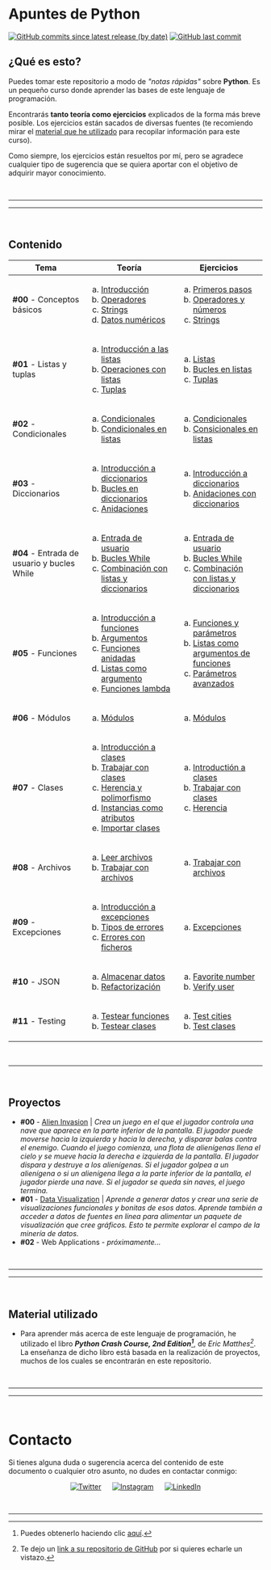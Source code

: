 # Apuntes de Python

[![GitHub commits since latest release (by date)](https://img.shields.io/github/commits-since/nlarrea/curso-python/fde91fb5c08999d8d28b0131381c89b6b71fc9eb?label=commits%20counter&style=flat-square&labelColor=181717&color=2a9d8f)](https://github.com/nlarrea/curso-python/commits/main)
[![GitHub last commit](https://img.shields.io/github/last-commit/nlarrea/curso-python?style=flat-square&labelColor=181717&color=2a9d8f)](https://github.com/NLarrea/curso-python/commits/main)

## ¿Qué es esto?

Puedes tomar este repositorio a modo de *"notas rápidas"* sobre **Python**. Es un pequeño curso donde aprender las bases de este lenguaje de programación.

Encontrarás **tanto teoría como ejercicios** explicados de la forma más breve posible. Los ejercicios están sacados de diversas fuentes (te recomiendo mirar el [material que he utilizado](#material-utilizado) para recopilar información para este curso).

Como siempre, los ejercicios están resueltos por mí, pero se agradece cualquier tipo de sugerencia que se quiera aportar con el objetivo de adquirir mayor conocimiento.


<br><hr>
<hr><br>


## Contenido


| Tema | Teoría | Ejercicios |
| --- | --- | --- |
| **#00** - Conceptos básicos | <ol type="a"><li>[Introducción](./TEORIA/00_conceptos_basicos/00_introduccion.py)</li><li>[Operadores](./TEORIA/00_conceptos_basicos/01_operadores.py)</li><li>[Strings](./TEORIA/00_conceptos_basicos/02_strings.py)</li><li>[Datos numéricos](./TEORIA/00_conceptos_basicos/03_numeros.py)</li></ol> | <!-- EJERCICIOS TEMA 0 --> <ol type="a"><li>[Primeros pasos](./EJERCICIOS/00_conceptos_basicos/00_introduccion.py)</li><li>[Operadores y números](./EJERCICIOS/00_conceptos_basicos/01_operadores.py)</li><li>[Strings](./EJERCICIOS/00_conceptos_basicos/02_strings.py)</li></ol> |
| **#01** - Listas y tuplas | <ol type="a"><li>[Introducción a las listas](./TEORIA/01_listas_y_tuplas/00_introduccion_listas.py)</li><li>[Operaciones con listas](./TEORIA/01_listas_y_tuplas/01_operaciones_con_listas.py)</li><li>[Tuplas](./TEORIA/01_listas_y_tuplas/02_tuplas.py)</li></ol> | <!-- EJERCICIOS TEMA #1 --> <ol type="a"><li>[Listas](./EJERCICIOS/01_listas_y_tuplas/00_listas.py)</li><li>[Bucles en listas](./EJERCICIOS/01_listas_y_tuplas/01_operaciones_con_listas.py)</li><li>[Tuplas](./EJERCICIOS/01_listas_y_tuplas/02_tuplas.py)</li></ol> |
| **#02** - Condicionales | <ol type="a"><li>[Condicionales](./TEORIA/02_condicionales/00_condicionales.py)</li><li>[Condicionales en listas](./TEORIA/02_condicionales/01_condiciones_en_listas.py)</li></ol> | <!-- EJERCICIOS TEMA #2 --> <ol type="a"><li>[Condicionales](./EJERCICIOS/02_condicionales/00_condicionales.py)</li><li>[Consicionales en listas](./EJERCICIOS/02_condicionales/01_condicionales_en_listas.py)</li></ol> |
| **#03** - Diccionarios | <ol type="a"><li>[Introducción a diccionarios](./TEORIA/03_diccionarios/00_diccionarios.py)</li><li>[Bucles en diccionarios](./TEORIA/03_diccionarios/01_bucles_en_diccionarios.py)</li><li>[Anidaciones](./TEORIA/03_diccionarios/02_anidacion.py)</li></ol> | <!-- EJERCICIOS TEMA #3 --> <ol type="a"><li>[Introducción a diccionarios](./EJERCICIOS/03_diccionarios/00_diccionarios.py)</li><li>[Anidaciones con diccionarios](./EJERCICIOS/03_diccionarios/01_anidaciones.py)</li></ol> |
| **#04** - Entrada de usuario y bucles While | <ol type="a"><li>[Entrada de usuario](./TEORIA/04_input_y_while/00_input.py)</li><li>[Bucles While](./TEORIA/04_input_y_while/01_while_loop.py)</li><li>[Combinación con listas y diccionarios](./TEORIA/04_input_y_while/02_uso_en_listas_y_diccionarios.py)</li></ol> | <!-- EJERCICIOS TEMA #4 --> <ol type="a"><li>[Entrada de usuario](./EJERCICIOS/04_input_y_while/00_input.py)</li><li>[Bucles While](./EJERCICIOS/04_input_y_while/01_while.py)</li><li>[Combinación con listas y diccionarios](./EJERCICIOS/04_input_y_while/02_uso_en_listas_y_diccionarios.py)</li></ol> |
| **#05** - Funciones | <ol type="a"><li>[Introducción a funciones](./TEORIA/05_funciones/00_funciones.py)</li><li>[Argumentos](./TEORIA/05_funciones/01_argumentos.py)</li><li>[Funciones anidadas](./TEORIA/05_funciones/02_funciones_anidadas.py)</li><li>[Listas como argumento](./TEORIA/05_funciones/03_listas_como_argumento.py)</li><li>[Funciones lambda](./TEORIA/05_funciones/04_lambdas.py)</li></ol> | <!-- EJERCICIOS TEMA #5 --> <ol type="a"><li>[Funciones y parámetros](./EJERCICIOS/05_funciones/00_funciones_y_parametros.py)</li><li>[Listas como argumentos de funciones](./EJERCICIOS/05_funciones/01_listas_como_argumento.py)</li><li>[Parámetros avanzados](./EJERCICIOS/05_funciones/02_parametros_avanzados.py)</li></ol> |
| **#06** - Módulos | <ol type="a"><li>[Módulos](./TEORIA/06_modulos/00_modulos.py)</li></ol> | <!-- EJERCICIOS TEMA #6 --> <ol type="a"><li>[Módulos](./EJERCICIOS/06_modulos/00_modulos.py)</li></ol> |
| **#07** - Clases | <ol type="a"><li>[Introducción a clases](./TEORIA/07_clases/00_intro_clases.py)</li><li>[Trabajar con clases](./TEORIA/07_clases/01_trabajar_con_clases.py)</li><li>[Herencia y polimorfismo](./TEORIA/07_clases/02_herencia_y_polimorfismo.py)</li><li>[Instancias como atributos](./TEORIA/07_clases/03_instancias_como_atributos.py)</li><li>[Importar clases](./TEORIA/07_clases/04_importar_clases.py)</li></ol> | <!-- EJERCICIOS TEMA #7 --> <ol type="a"><li>[Introductión a clases](./EJERCICIOS/07_clases/00_intro_clases.py)</li><li>[Trabajar con clases](./EJERCICIOS/07_clases/01_trabajar_con_clases.py)</li><li>[Herencia](./EJERCICIOS/07_clases/02_herencia.py)</li></ol> |
| **#08** - Archivos | <ol type="a"><li>[Leer archivos](./TEORIA/08_archivos/00_leer_archivos.py)</li><li>[Trabajar con archivos](./TEORIA/08_archivos/01_trabajar_con_archivos.py)</li></ol> | <!-- EJERCICIOS TEMA #8 --> <ol type="a"><li>[Trabajar con archivos](./EJERCICIOS/08_archivos/00_trabajar_con_archivos.py)</li></ol> |
| **#09** - Excepciones | <ol type="a"><li>[Introducción a excepciones](./TEORIA/09_excepciones/00_intro_excepciones.py)</li><li>[Tipos de errores](./TEORIA/09_excepciones/01_tipos_de_errores.md)</li><li>[Errores con ficheros](./TEORIA/09_excepciones/02_errores_con_ficheros.py)</li></ol> | <!-- EJERCICIOS TEMA #9 --> <ol type="a"><li>[Excepciones](./EJERCICIOS/09_excepciones/00_excepciones.py)</li></ol> |
| **#10** - JSON | <ol type="a"><li>[Almacenar datos](./TEORIA/10_json/00_almacenar_datos.py)</li><li>[Refactorización](./TEORIA/10_json/01_refactorizacion.py)</li></ol> | <!-- EJERCICIOS TEMA #10 --> <ol type="a"><li>[Favorite number](./EJERCICIOS/10_json/00_favorite_number.py)</li><li>[Verify user](./EJERCICIOS/10_json/01_verify_user.py)</li></ol> |
| **#11** - Testing | <ol type="a"><li>[Testear funciones](./TEORIA/11_testing/00_testear_funciones.md)</li><li>[Testear clases](./TEORIA/11_testing/01_testear_clases.md)</li></ol> | <!-- EJERCICIOS TEMA #11 --> <ol type="a"><li>[Test cities](./EJERCICIOS/11_testing/test_cities.py)</li><li>[Test clases](./EJERCICIOS/11_testing/test_clases.py)</li></ol> |


<br><hr><br>


## Proyectos

* **#00** - [Alien Invasion](./PROYECTOS/alien_invasion/README.md#alien-invasion) | *Crea un juego en el que el jugador controla una nave que aparece en la parte inferior de la pantalla. El jugador puede moverse hacia la izquierda y hacia la derecha, y disparar balas contra el enemigo. Cuando el juego comienza, una flota de alienígenas llena el cielo y se mueve hacia la derecha e izquierda de la pantalla. El jugador dispara y destruye a los alienígenas. Si el jugador golpea a un alienígena o si un alienígena llega a la parte inferior de la pantalla, el jugador pierde una nave. Si el jugador se queda sin naves, el juego termina.*
* **#01** - [Data Visualization](./PROYECTOS/data_visualization/) | *Aprende a generar datos y crear una serie de visualizaciones funcionales y bonitas de esos datos. Aprende también a acceder a datos de fuentes en línea para alimentar un paquete de visualización que cree gráficos. Esto te permite explorar el campo de la minería de datos.*
* **#02** - Web Applications - *próximamente...*


<br><hr>
<hr><br>


## Material utilizado

- Para aprender más acerca de este lenguaje de programación, he utilizado el libro ***Python Crash Course, 2nd Edition[^1]***, de *Eric Matthes[^2]*. La enseñanza de dicho libro está basada en la realización de proyectos, muchos de los cuales se encontrarán en este repositorio.


<br><hr>
<hr><br>


# Contacto

Si tienes alguna duda o sugerencia acerca del contenido de este documento o cualquier otro asunto, no dudes en contactar conmigo:

<div align="center">

[![Twitter](https://img.shields.io/badge/Twitter-@nlarrea__-1DA1F2?style=flat-square&logo=Twitter&logoColor=white&labelColor=181717&label)](https://twitter.com/nlarrea_) &emsp;
[![Instagram](https://img.shields.io/badge/Instagram-@n.loust-E4405F?style=flat-square&logo=Instagram&logoColor=white&labelColor=181717&label)](https://www.instagram.com/n.loust/) &emsp;
[![LinkedIn](https://img.shields.io/badge/LinkedIn-Naia%20Larrea-0A66C2?style=flat-square&logo=LinkedIn&logoColor=white&labelColor=181717&label)](https://www.linkedin.com/in/naia-larrea/)

</div>


<br><hr>


[^1]: Puedes obtenerlo haciendo clic [aquí](https://www.amazon.com/Python-Crash-Course-2nd-Edition/dp/1593279280).

[^2]: Te dejo un [link a su repositorio de GitHub](https://github.com/ehmatthes/pcc) por si quieres echarle un vistazo.
